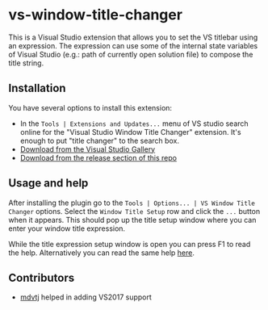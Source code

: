 # vs-window-title-changer

This is a Visual Studio extension that allows you to set the VS titlebar using an expression.
The expression can use some of the internal state variables of Visual Studio
(e.g.: path of currently open solution file) to compose the title string.

## Installation

You have several options to install this extension:
- In the `Tools | Extensions and Updates...` menu of VS studio search online
  for the "Visual Studio Window Title Changer" extension.
  It's enough to put "title changer" to the search box.
- [Download from the Visual Studio Gallery](https://visualstudiogallery.msdn.microsoft.com/2e8ebfe4-023f-4c4d-9b7a-d05bbc5cb239) 
- [Download from the release section of this repo](https://github.com/pasztorpisti/vs-window-title-changer/releases)

## Usage and help

After installing the plugin go to the `Tools | Options... | VS Window Title Changer` options.
Select the `Window Title Setup` row and click the `...` button when it appears.
This should pop up the title setup window where you can enter your window title expression.

While the title expression setup window is open you can press F1 to read the help.
Alternatively you can read the same help [here](http://htmlpreview.github.io/?https://github.com/pasztorpisti/vs-window-title-changer/blob/master/Forms/TitleSetupEditorHelp.html).

## Contributors

- [mdvtj](https://github.com/mdvtj) helped in adding VS2017 support
